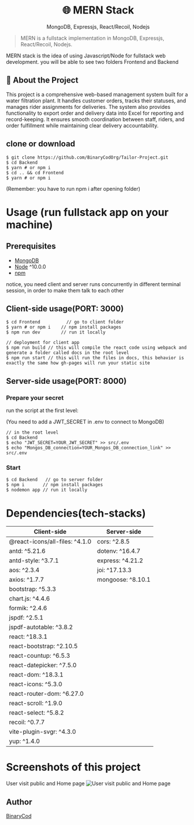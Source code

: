 <h1 align="center">
🌐 MERN Stack
</h1>
<p align="center">
MongoDB, Expressjs, React/Recoil, Nodejs
</p>

> MERN is a fullstack implementation in MongoDB, Expressjs, React/Recoil, Nodejs.

MERN stack is the idea of using Javascript/Node for fullstack web development. you will be able to see two folders Frontend and Backend

## 📌 About the Project

This project is a comprehensive web-based management system built for a water filtration plant. It handles customer orders, tracks their statuses, and manages rider assignments for deliveries. The system also provides functionality to export order and delivery data into Excel for reporting and record-keeping. It ensures smooth coordination between staff, riders, and order fulfillment while maintaining clear delivery accountability.

## clone or download

```terminal
$ git clone https://github.com/BinaryCodOrg/Tailor-Project.git
$ cd Backend
$ yarn # or npm i
$ cd .. && cd Frontend
$ yarn # or npm i
```

(Remember: you have to run npm i after opening folder)

# Usage (run fullstack app on your machine)

## Prerequisites

- [MongoDB](https://gist.github.com/nrollr/9f523ae17ecdbb50311980503409aeb3)
- [Node](https://nodejs.org/en/download/) ^10.0.0
- [npm](https://nodejs.org/en/download/package-manager/)

notice, you need client and server runs concurrently in different terminal session, in order to make them talk to each other

## Client-side usage(PORT: 3000)

```terminal
$ cd Frontend          // go to client folder
$ yarn # or npm i    // npm install packages
$ npm run dev        // run it locally

// deployment for client app
$ npm run build // this will compile the react code using webpack and generate a folder called docs in the root level
$ npm run start // this will run the files in docs, this behavior is exactly the same how gh-pages will run your static site
```

## Server-side usage(PORT: 8000)

### Prepare your secret

run the script at the first level:

(You need to add a JWT_SECRET in .env to connect to MongoDB)

```terminal
// in the root level
$ cd Backend
$ echo "JWT_SECRET=YOUR_JWT_SECRET" >> src/.env
$ echo "Mongos_DB_connection=YOUR_Mongos_DB_connection_link" >> src/.env
```

### Start

```terminal
$ cd Backend   // go to server folder
$ npm i       // npm install packages
$ nodemon app // run it locally
```

# Dependencies(tech-stacks)

| Client-side                         | Server-side           |
| ---------------------------------- | --------------------- |
| @react-icons/all-files: ^4.1.0     | cors: ^2.8.5          |
| antd: ^5.21.6                      | dotenv: ^16.4.7       |
| antd-style: ^3.7.1                 | express: ^4.21.2      |
| aos: ^2.3.4                        | joi: ^17.13.3         |
| axios: ^1.7.7                      | mongoose: ^8.10.1     |
| bootstrap: ^5.3.3                  |                       |
| chart.js: ^4.4.6                   |                       |
| formik: ^2.4.6                     |                       |
| jspdf: ^2.5.1                      |                       |
| jspdf-autotable: ^3.8.2            |                       |
| react: ^18.3.1                     |                       |
| react-bootstrap: ^2.10.5           |                       |
| react-countup: ^6.5.3              |                       |
| react-datepicker: ^7.5.0           |                       |
| react-dom: ^18.3.1                 |                       |
| react-icons: ^5.3.0                |                       |
| react-router-dom: ^6.27.0          |                       |
| react-scroll: ^1.9.0               |                       |
| react-select: ^5.8.2               |                       |
| recoil: ^0.7.7                     |                       |
| vite-plugin-svgr: ^4.3.0           |                       |
| yup: ^1.4.0                        |                       |


# Screenshots of this project

User visit public and Home page
![User visit public and Home page](./Project_images/image.png)

## Author

[BinaryCod](https://binarycod.com)